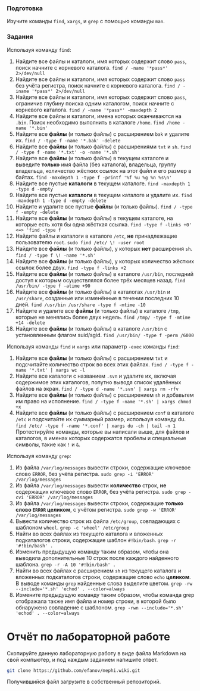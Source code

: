 ### Подготовка

Изучите команды `find`, `xargs`, и `grep` с помощью команды `man`.

### Задания

Используя команду `find`:

1. Найдите все файлы и каталоги, имя которых содержит слово `pass`, поиск начните с корневого каталога. 
`find / -name '*pass*' 2>/dev/null`
1. Найдите все файлы и каталоги, имя которых содержит слово `pass` без учёта регистра, поиск начните с корневого каталога. 
`find / -iname '*pass*' 2>/dev/null`
1. Найдите все файлы и каталоги, имя которых содержит слово `pass`, ограничив глубину поиска одним каталогом, поиск начните с корневого каталога.
`find / -name '*pass*' -maxdepth 2`
1. Найдите все файлы и каталоги, имена которых оканчиваются на `.bin`. Поиск необходимо выполнить в каталоге `/home`.
`find /home -name '*.bin' `
1. Найдите все **файлы** (и только файлы) с расширением `bak` и удалите их.
`find / -type f -name '*.bak' -delete`
1. Найдите все **файлы** (и только файлы) с расширениями `txt` и `sh`.
`find / -type f -name '*.txt' -o -name '*.sh' `
1. Найдите все **файлы** (и только файлы) в текущем каталоге и выведите **только** имя файла (без каталога), владельца, группу владельца, количество жёстких ссылок на этот файл и его размер в байтах.
`find -maxdepth 1 -type f -printf '%f %u %g %n %s\n'`
1. Найдите все пустые **каталоги** в текущем каталоге.
`find -maxdepth 1 -type d -empty `
1. Найдите все пустые **каталоги** в текущем каталоге и удалите их.
`find -maxdepth 1 -type d -empty -delete`
1. Найдите и удалите все пустые **файлы** (и только файлы).
`find / -type f -empty -delete`
1. Найдите все **файлы** (и только файлы) в текущем каталоге, на которые есть хотя бы одна жёсткая ссылка.
`find -type f -links +0' <=> 'find -type f`
1. Найдите файлы и каталоги в каталоге `/etc`, **не** принадлежащие пользователю `root`.
`sudo find /etc/ \! -user root`
1. Найдите все **файлы** (и только файлы), у которых **нет** расширения `sh`.
`find / -type f \! -name '*.sh' `
1. Найдите все **файлы** (и только файлы), у которых количество жёстких ссылок более двух.
`find -type f -links +2`
1. Найдите все **файлы** (и только файлы) в каталоге `/usr/bin`, последний доступ к которым осуществлялся более трёх месяцев назад.
`find /usr/bin/ -type f -atime +90`
1. Найдите все **файлы** (и только файлы) в каталогах `/usr/bin` и `/usr/share`, созданные или изменённые в течении последних 10 дней.
`find /usr/bin /usr/share -type f -mtime -10`
1. Найдите и удалите все **файлы** (и только файлы) в каталоге `/tmp`, которые не менялись более двух недель.
`find /tmp/ -type f -mtime +14 -delete`
1. Найдите все **файлы** (и только файлы) в каталоге `/usr/bin` с установленным флагом suid/sgid.
`find /usr/bin/ -type f -perm /6000`

Используя команды `find` и `xargs` или параметр `-exec` команды `find`:

1. Найдите все **файлы** (и только файлы) с расширением `txt` и подсчитайте количество строк во всех этих файлах.
`find / -type f -name '*.txt' | xargs wc -l`
1. Найдите все каталоги с названием `.svn` и удалите их, включая содержимое этих каталогов, попутно выводя список удалённых файлов на экран.
`find / -type d -name '*.svn' | xargs rm -rfv`
1. Найдите все **файлы** (и только файлы) с расширением `sh` и добавьтем им право на исполнение.
`find / -type f -name '*.sh' | xargs chmod +x`
1. Найдите все **файлы** (и только файлы) с расширением `conf` в каталоге `/etc` и подсчитайте их суммарный размер, используя команду du.
`find /etc/ -type f -name '*.conf' | xargs du -ch | tail -n 1`
Протестируйте команды, которые вы написали выше, для файлов и каталогов, в именах которых содержатся пробелы и специальные символы, такие как `!` и `&`.

Используя команду `grep`:

1. Из файла `/var/log/messages` вывести строки, содержащие ключевое слово `ERROR`, без учёта регистра.
`sudo grep -i 'ERROR' /var/log/messages`
1. Из файла `/var/log/messages` вывести **количество** строк, **не** содержащих ключевое слово `ERROR`, без учёта регистра.
`sudo grep -cvi 'ERROR' /var/log/messages`
1. Из файла `/var/log/messages` вывести строки, содержащие **только слово `ERROR` целиком**, с учётом регистра.
`sudo grep -w 'ERROR' /var/log/messages`
1. Вывести количество строк из файла `/etc/group`, совпадающих с шаблоном `wheel`.
`grep -c 'wheel' /etc/group`
1. Найти во всех файлах из текущего каталога и вложенных подкаталогов строки, содержащие шаблон `#!bin/bash`.
`grep -r '#!bin/bash' .`
1. Изменить предыдущую команду таким образом, чтобы она выводила дополнительные 10 строк после каждого найденного шаблона.
`grep -r -A 10 '#!bin/bash' .`
1. Найти во всех файлах с расширением `sh` из текущего каталога и вложенных подкаталогов строки, содержащие слово `echo` **целиком**. В выводе команды `grep` найденные слова выделите цветом.
`grep -rw --include='*.sh' 'echod' . --color=always`
1. Измените предыдущую команду таким образом, чтобы команда grep отображала также имя файла и номер строки, в которой было обнаружено совпадение с шаблоном.
`grep -rwn --include='*.sh' 'echod' . --color=always`

# Отчёт по лабораторной работе

Скопируйте данную лабораторную работу в виде файла Markdown на свой компьютер, и под каждым заданием напишите ответ.

```sh
git clone https://github.com/efanov/mephi.wiki.git
```

Получившийся файл загрузите в собственный репозиторий.

